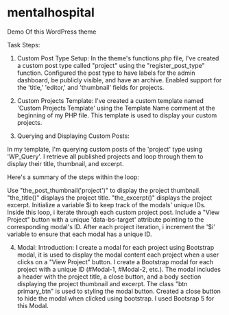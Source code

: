 # mentalhospital
Demo Of this WordPress theme


Task Steps:
1. Custom Post Type Setup:
In the theme's functions.php file,
I've created a custom post type called "project" using the "register_post_type" function.
Configured the post type to have labels for the admin dashboard, be publicly visible, and have an archive.
Enabled support for the 'title,' 'editor,' and 'thumbnail' fields for projects.


2. Custom Projects Template:
I've created a custom template named 'Custom Projects Template' using the Template Name comment at the beginning of my PHP file. This template is used to display your custom projects.


3. Querying and Displaying Custom Posts:

In my template, I'm querying custom posts of the 'project' type using 'WP_Query'. I retrieve all published projects and loop through them to display their title, thumbnail, and excerpt.

Here's a summary of the steps within the loop:

Use "the_post_thumbnail('project')" to display the project thumbnail.
"the_title()" displays the project title.
"the_excerpt()" displays the project excerpt.
Initialize a variable $i to keep track of the modals' unique IDs.
Inside this loop, i iterate through each custom project post.
Include a "View Project" button with a unique 'data-bs-target' attribute pointing to the corresponding modal's ID.
After each project iteration, i increment the '$i' variable to ensure that each modal has a unique ID.


4. Modal:
Introduction: 
I create a modal for each project using Bootstrap modal, it is used to display the modal content each project when a user clicks on a "View Project" button.
I create a Bootstrap modal for each project with a unique ID (#Modal-1, #Modal-2, etc.).
The modal includes a header with the project title, a close button, and a body section displaying the project thumbnail and excerpt.
The class "btn primary_btn" is used to styling the modal button.
Created a close button to hide the modal when clicked using bootstrap.
I used Bootsrap 5 for this Modal.

